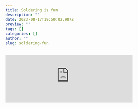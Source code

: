 ```yaml
---
title: Soldering is fun
description: ""
date: 2023-08-17T19:50:02.987Z
preview: ""
tags: []
categories: []
author: ""
slug: soldering-fun
---
```


<iframe src="https://mastodontech.de/@larnius/110906684631099085/embed" class="mastodon-embed" style="max-width: 100%; border: 0" width="400" allowfullscreen="allowfullscreen"></iframe><script src="https://mastodontech.de/embed.js" async="async"></script>